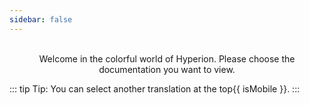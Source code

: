 ```yaml
---
sidebar: false
---
```


<p style="text-align:center">
  <HyperionLogoDynamic />
  <br>
  Welcome in the colorful world of Hyperion. Please choose the documentation you want to view.
</p>

<div class="flex flex-center no-decoration">
  <MainSection title="User" text="Installation, configuration and advanced informations" to="/user/" icon="user" />
  <MainSection title="Effects" text="Learn how to create an effect" to="/effects/" icon="effects" />
  <MainSection title="JSON API" text="Learn how to interact with the API" to="/json/" icon="json" />
</div>

::: tip Tip:
You can select another translation at the top{{ isMobile }}.
:::

<script setup>
import { onBeforeUnmount, onMounted, ref } from 'vue';
const isMobile = ref('');
const handleResize = () => {
  if (window.innerWidth < 720) {
    isMobile.value = ' left menu';
  } else {
    isMobile.value = '';
  }
};

onMounted(() => {
  handleResize();
  window.addEventListener('resize', handleResize, { passive: true });
});

onBeforeUnmount(() => {
  if (typeof window !== 'undefined') {
    window.removeEventListener('resize', handleResize);
  }
});
</script>